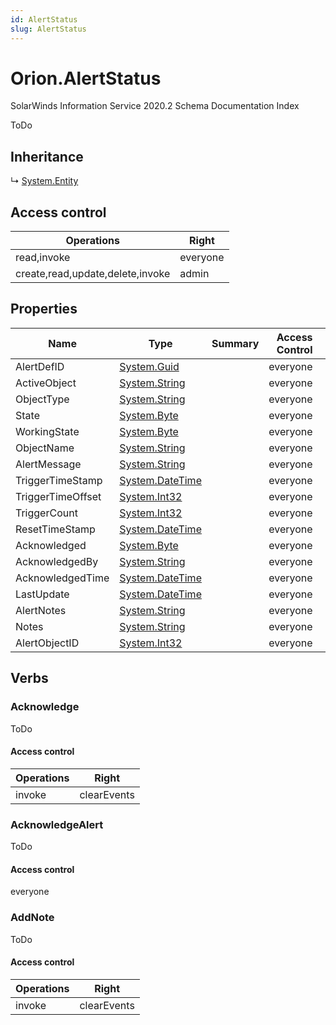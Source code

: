 ```yaml
---
id: AlertStatus
slug: AlertStatus
---
```


# Orion.AlertStatus

SolarWinds Information Service 2020.2 Schema Documentation Index

ToDo

## Inheritance

↳ [System.Entity](./../System/Entity)

## Access control

| Operations | Right |
| ------ | ------ |
| read,invoke | everyone |
| create,read,update,delete,invoke | admin |

## Properties

| Name | Type | Summary | Access Control |
| ------ | ------ | ------ | ------ |
| AlertDefID | [System.Guid](https://docs.microsoft.com/en-us/dotnet/api/system.guid) |  | everyone |
| ActiveObject | [System.String](https://docs.microsoft.com/en-us/dotnet/api/system.string) |  | everyone |
| ObjectType | [System.String](https://docs.microsoft.com/en-us/dotnet/api/system.string) |  | everyone |
| State | [System.Byte](https://docs.microsoft.com/en-us/dotnet/api/system.byte) |  | everyone |
| WorkingState | [System.Byte](https://docs.microsoft.com/en-us/dotnet/api/system.byte) |  | everyone |
| ObjectName | [System.String](https://docs.microsoft.com/en-us/dotnet/api/system.string) |  | everyone |
| AlertMessage | [System.String](https://docs.microsoft.com/en-us/dotnet/api/system.string) |  | everyone |
| TriggerTimeStamp | [System.DateTime](https://docs.microsoft.com/en-us/dotnet/api/system.datetime) |  | everyone |
| TriggerTimeOffset | [System.Int32](https://docs.microsoft.com/en-us/dotnet/api/system.int32) |  | everyone |
| TriggerCount | [System.Int32](https://docs.microsoft.com/en-us/dotnet/api/system.int32) |  | everyone |
| ResetTimeStamp | [System.DateTime](https://docs.microsoft.com/en-us/dotnet/api/system.datetime) |  | everyone |
| Acknowledged | [System.Byte](https://docs.microsoft.com/en-us/dotnet/api/system.byte) |  | everyone |
| AcknowledgedBy | [System.String](https://docs.microsoft.com/en-us/dotnet/api/system.string) |  | everyone |
| AcknowledgedTime | [System.DateTime](https://docs.microsoft.com/en-us/dotnet/api/system.datetime) |  | everyone |
| LastUpdate | [System.DateTime](https://docs.microsoft.com/en-us/dotnet/api/system.datetime) |  | everyone |
| AlertNotes | [System.String](https://docs.microsoft.com/en-us/dotnet/api/system.string) |  | everyone |
| Notes | [System.String](https://docs.microsoft.com/en-us/dotnet/api/system.string) |  | everyone |
| AlertObjectID | [System.Int32](https://docs.microsoft.com/en-us/dotnet/api/system.int32) |  | everyone |

## Verbs

### Acknowledge

ToDo

#### Access control

| Operations | Right |
| ------ | ------ |
| invoke | clearEvents |

### AcknowledgeAlert

ToDo

#### Access control

everyone

### AddNote

ToDo

#### Access control

| Operations | Right |
| ------ | ------ |
| invoke | clearEvents |

